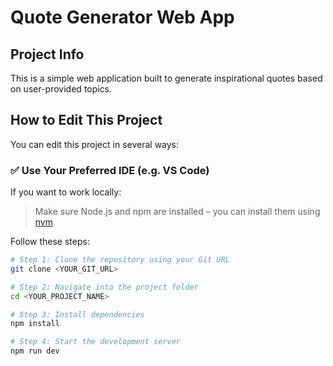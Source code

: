 # Quote Generator Web App

## Project Info

This is a simple web application built to generate inspirational quotes based on user-provided topics.

## How to Edit This Project

You can edit this project in several ways:

### ✅ Use Your Preferred IDE (e.g. VS Code)

If you want to work locally:

> Make sure Node.js and npm are installed – you can install them using [nvm](https://github.com/nvm-sh/nvm#installing-and-updating)

Follow these steps:

```sh
# Step 1: Clone the repository using your Git URL
git clone <YOUR_GIT_URL>

# Step 2: Navigate into the project folder
cd <YOUR_PROJECT_NAME>

# Step 3: Install dependencies
npm install

# Step 4: Start the development server
npm run dev

